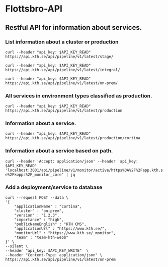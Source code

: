 # Flottsbro-API
## Restful API for information about services.


### List information about a cluster or production

`curl --header "api_key: $API_KEY_READ" https://api.kth.se/api/pipeline/v1/latest/stage/`

`curl --header "api_key: $API_KEY_READ" https://api.kth.se/api/pipeline/v1/latest/integral/`

`curl --header "api_key: $API_KEY_READ" https://api.kth.se/api/pipeline/v1/latest/on-prem/`

### All services in environment types classified as production.

`curl --header "api_key: $API_KEY_READ" https://api.kth.se/api/pipeline/v1/latest/production`

### Information about a service.

`curl --header "api_key: $API_KEY_READ" https://api.kth.se/api/pipeline/v1/latest/production/cortina`

### Information about a service based on path.

`curl --header 'Accept: application/json' --header 'api_key: $API_KEY_READ' 'localhost:3001/api/pipeline/v1/monitor/active/https%3A%2F%2Fapp.kth.se%2Fkopps%2F_monitor_core' | jq`


### Add a deployment/service to database
```
curl --request POST --data \
'{
    "applicationName" : "cortina",
    "cluster" : "on-prem",
    "version" : "1.2.3",
    "importance" : "high",
    "publicNameEnglish" : "KTH CMS",
    "applicationUrl" : "https://www.kth.se/",
    "monitorUrl" : "https://www.kth.se/_monitor",
    "team" : "team-kth-webb"
}' \
--silent \
--header "api_key: $API_KEY_WRITE"  \
--header "Content-Type: application/json" \
https://api.kth.se/api/pipeline/v1/latest/on-prem

```

